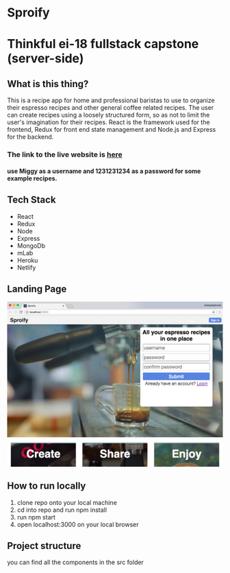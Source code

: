 # Sproify

# Thinkful ei-18 fullstack capstone (server-side)
## What is this thing?
This is a recipe app for home and professional baristas to use to organize their espresso recipes and other general coffee related recipes. The user can create recipes using a loosely structured form, so as not to limit the user's imagination for their recipes. React is the framework used for the frontend, Redux for front end state management and Node.js and Express for the backend.

### The link to the live website is [here](http://sproify.netlify.com/)
#### use Miggy as a username and 1231231234 as a password for some example recipes.


## Tech Stack
* React
* Redux
* Node
* Express
* MongoDb
* mLab
* Heroku
* Netlify

## Landing Page
![alt text](./SproifyPreview.jpg)

## How to run locally
1. clone repo onto your local machine
2. cd into repo and run npm install
3. run npm start
4. open localhost:3000 on your local browser

## Project structure
you can find all the components in the src folder
